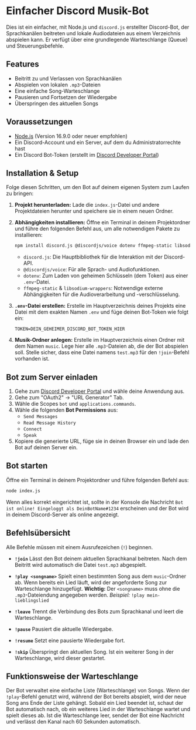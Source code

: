 # Einfacher Discord Musik-Bot

Dies ist ein einfacher, mit Node.js und `discord.js` erstellter Discord-Bot, der Sprachkanälen beitreten und lokale Audiodateien aus einem Verzeichnis abspielen kann. Er verfügt über eine grundlegende Warteschlange (Queue) und Steuerungsbefehle.

## Features

- Beitritt zu und Verlassen von Sprachkanälen
- Abspielen von lokalen `.mp3`-Dateien
- Eine einfache Song-Warteschlange
- Pausieren und Fortsetzen der Wiedergabe
- Überspringen des aktuellen Songs

## Voraussetzungen

- [Node.js](https://nodejs.org/) (Version 16.9.0 oder neuer empfohlen)
- Ein Discord-Account und ein Server, auf dem du Administratorrechte hast
- Ein Discord Bot-Token (erstellt im [Discord Developer Portal](https://discord.com/developers/applications))

## Installation & Setup

Folge diesen Schritten, um den Bot auf deinem eigenen System zum Laufen zu bringen:

1.  **Projekt herunterladen:**
    Lade die `index.js`-Datei und andere Projektdateien herunter und speichere sie in einem neuen Ordner.

2.  **Abhängigkeiten installieren:**
    Öffne ein Terminal in deinem Projektordner und führe den folgenden Befehl aus, um alle notwendigen Pakete zu installieren:
    ```bash
    npm install discord.js @discordjs/voice dotenv ffmpeg-static libsodium-wrappers
    ```
    - `discord.js`: Die Hauptbibliothek für die Interaktion mit der Discord-API.
    - `@discordjs/voice`: Für alle Sprach- und Audiofunktionen.
    - `dotenv`: Zum Laden von geheimen Schlüsseln (dem Token) aus einer `.env`-Datei.
    - `ffmpeg-static` & `libsodium-wrappers`: Notwendige externe Abhängigkeiten für die Audioverarbeitung und -verschlüsselung.

3.  **`.env`-Datei erstellen:**
    Erstelle im Hauptverzeichnis deines Projekts eine Datei mit dem exakten Namen `.env` und füge deinen Bot-Token wie folgt ein:
    ```
    TOKEN=DEIN_GEHEIMER_DISCORD_BOT_TOKEN_HIER
    ```

4.  **Musik-Ordner anlegen:**
    Erstelle im Hauptverzeichnis einen Ordner mit dem Namen `music`. Lege hier alle `.mp3`-Dateien ab, die der Bot abspielen soll. Stelle sicher, dass eine Datei namens `test.mp3` für den `!join`-Befehl vorhanden ist.

## Bot zum Server einladen

1.  Gehe zum [Discord Developer Portal](https://discord.com/developers/applications) und wähle deine Anwendung aus.
2.  Gehe zum "OAuth2" -> "URL Generator" Tab.
3.  Wähle die Scopes `bot` und `applications.commands`.
4.  Wähle die folgenden **Bot Permissions** aus:
    - `Send Messages`
    - `Read Message History`
    - `Connect`
    - `Speak`
5.  Kopiere die generierte URL, füge sie in deinen Browser ein und lade den Bot auf deinen Server ein.

## Bot starten

Öffne ein Terminal in deinem Projektordner und führe folgenden Befehl aus:

```bash
node index.js
```
Wenn alles korrekt eingerichtet ist, sollte in der Konsole die Nachricht `Bot ist online! Eingeloggt als DeinBotName#1234` erscheinen und der Bot wird in deinem Discord-Server als online angezeigt.

## Befehlsübersicht

Alle Befehle müssen mit einem Ausrufezeichen (`!`) beginnen.

-   **`!join`**
    Lässt den Bot deinem aktuellen Sprachkanal beitreten. Nach dem Beitritt wird automatisch die Datei `test.mp3` abgespielt.

-   **`!play <songname>`**
    Spielt einen bestimmten Song aus dem `music`-Ordner ab. Wenn bereits ein Lied läuft, wird der angeforderte Song zur Warteschlange hinzugefügt. **Wichtig:** Der `<songname>` muss ohne die `.mp3`-Dateiendung angegeben werden.
    *Beispiel:* `!play mein-lieblingslied`

-   **`!leave`**
    Trennt die Verbindung des Bots zum Sprachkanal und leert die Warteschlange.

-   **`!pause`**
    Pausiert die aktuelle Wiedergabe.

-   **`!resume`**
    Setzt eine pausierte Wiedergabe fort.

-   **`!skip`**
    Überspringt den aktuellen Song. Ist ein weiterer Song in der Warteschlange, wird dieser gestartet.

## Funktionsweise der Warteschlange

Der Bot verwaltet eine einfache Liste (Warteschlange) von Songs. Wenn der `!play`-Befehl genutzt wird, während der Bot bereits abspielt, wird der neue Song ans Ende der Liste gehängt. Sobald ein Lied beendet ist, schaut der Bot automatisch nach, ob ein weiteres Lied in der Warteschlange wartet und spielt dieses ab. Ist die Warteschlange leer, sendet der Bot eine Nachricht und verlässt den Kanal nach 60 Sekunden automatisch.
